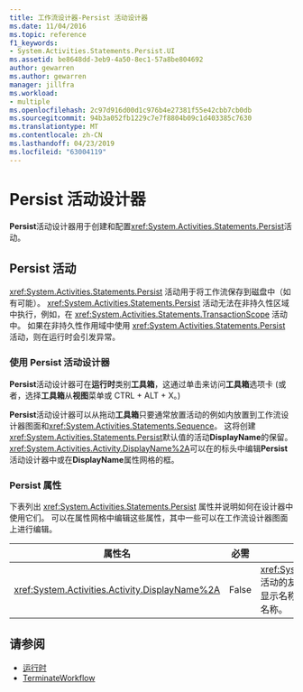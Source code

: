 ```yaml
---
title: 工作流设计器-Persist 活动设计器
ms.date: 11/04/2016
ms.topic: reference
f1_keywords:
- System.Activities.Statements.Persist.UI
ms.assetid: be8648dd-3eb9-4a50-8ec1-57a8be804692
author: gewarren
ms.author: gewarren
manager: jillfra
ms.workload:
- multiple
ms.openlocfilehash: 2c97d916d00d1c976b4e27381f55e42cbb7cb0db
ms.sourcegitcommit: 94b3a052fb1229c7e7f8804b09c1d403385c7630
ms.translationtype: MT
ms.contentlocale: zh-CN
ms.lasthandoff: 04/23/2019
ms.locfileid: "63004119"
---
```

# <a name="persist-activity-designer"></a>Persist 活动设计器

**Persist**活动设计器用于创建和配置<xref:System.Activities.Statements.Persist>活动。

## <a name="the-persist-activity"></a>Persist 活动

<xref:System.Activities.Statements.Persist> 活动用于将工作流保存到磁盘中（如有可能）。 <xref:System.Activities.Statements.Persist> 活动无法在非持久性区域中执行，例如，在 <xref:System.Activities.Statements.TransactionScope> 活动中。 如果在非持久性作用域中使用 <xref:System.Activities.Statements.Persist> 活动，则在运行时会引发异常。

### <a name="using-the-persist-activity-designer"></a>使用 Persist 活动设计器

**Persist**活动设计器可在**运行时**类别**工具箱**，这通过单击来访问**工具箱**选项卡 (或者，选择**工具箱**从**视图**菜单或 CTRL + ALT + X。)

**Persist**活动设计器可以从拖动**工具箱**只要通常放置活动的例如内放置到工作流设计器图面和<xref:System.Activities.Statements.Sequence>。 这将创建<xref:System.Activities.Statements.Persist>默认值的活动**DisplayName**的保留。 <xref:System.Activities.Activity.DisplayName%2A>可以在的标头中编辑**Persist**活动设计器中或在**DisplayName**属性网格的框。

### <a name="the-persist-properties"></a>Persist 属性

下表列出 <xref:System.Activities.Statements.Persist> 属性并说明如何在设计器中使用它们。 可以在属性网格中编辑这些属性，其中一些可以在工作流设计器图面上进行编辑。

|属性名|必需|用法|
|-|--------------|-|
|<xref:System.Activities.Activity.DisplayName%2A>|False|<xref:System.Activities.Statements.Persist> 活动的友好名称。 默认值为 Persist。 虽然显示名称不是绝对必需的，但最好使用显示名称。|

## <a name="see-also"></a>请参阅

- [运行时](../workflow-designer/runtime-activity-designers.md)
- [TerminateWorkflow](../workflow-designer/terminateworkflow-activity-designer.md)